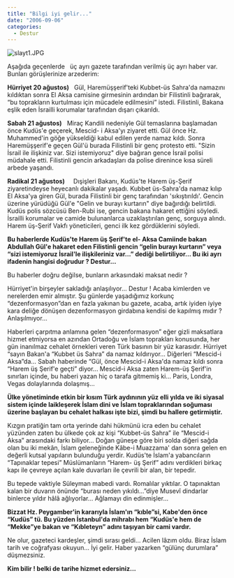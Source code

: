 ```yaml
---
title: "Bilgi iyi gelir..."
date: "2006-09-06"
categories: 
  - Destur
---
```


![slayt1.JPG](/uploads/2006/09/slayt1.jpg)

Aşağıda geçenlerde   üç ayrı gazete tarafından verilmiş üç ayrı haber var. Bunları görüşlerinize arzederim:  

**Hürriyet 20 ağustos)**   Gül, Haremüşşerif'teki Kubbet-üs Sahra'da namazını kıldıktan sonra El Aksa camisine girmesinin ardından bir Filistinli bağırarak, “bu toprakların kurtulması için mücadele edilmesini” istedi. Filistinli, Bakana eşlik eden İsrailli korumalar tarafından dışarı çıkarıldı.

**Sabah 21 ağustos)**   Miraç Kandili nedeniyle Gül temaslarına başlamadan önce Kudüs'e geçerek, Mescid- i Aksa'yı ziyaret etti. Gül önce Hz. Muhammed'in göğe yükseldiği kabul edilen yerde namaz kıldı. Sonra Haremüşşerif'e geçen Gül'ü burada Filistinli bir genç protesto etti. "Sizin İsrail ile ilişkiniz var. Sizi istemiyoruz" diye bağıran gence İsrail polisi müdahale etti. Filistinli gencin arkadaşları da polise direnince kısa süreli arbede yaşandı.

**Radikal 21 ağustos)**     Dışişleri Bakanı, Kudüs'te Harem üş-Şerif ziyaretindeyse heyecanlı dakikalar yaşadı. Kubbet üs-Sahra'da namaz kılıp El Aksa'ya giren Gül, burada Filistinli bir genç tarafından 'sıkıştırıldı'. Gencin üzerine yürüdüğü Gül'e "Gelin ve burayı kurtarın" diye bağırdığı belirtildi. Kudüs polis sözcüsü Ben-Rubi ise, gencin bakana hakaret ettiğini söyledi. İsrailli korumalar ve camide bulunanlarca uzaklaştırılan genç, sorguya alındı. Harem üş-Şerif Vakfı yöneticileri, genci ilk kez gördüklerini söyledi.

**Bu haberlerde Kudüs'te Harem üş Şerif'te el- Aksa Camiinde bakan Abdullah Gül'e hakaret eden Filistinli gencin “gelin burayı kurtarın” veya “sizi istemiyoruz İsrail'le ilişkileriniz var...” dediği belirtiliyor... Bu iki ayrı ifadenin hangisi doğrudur ? Destur...**

Bu haberler doğru değilse, bunların arkasındaki maksat nedir ?

Hürriyet'in birşeyler sakladığı anlaşılıyor... Destur ! Acaba kimlerden ve nerelerden emir almıştır. Şu günlerde yaşadığımız korkunç “dezenformasyon”dan en fazla yakınan bu gazete, acaba, artık iyiden iyiye kara deliğe dönüşen dezenformasyon girdabına kendisi de kapılmış mıdır ? Anlaşılmıyor...

Haberleri çarpıtma anlamına gelen “dezenformasyon” eğer gizli maksatlara hizmet etmiyorsa en azından Ortadoğu ve İslam toprakları konusunda, her gün inanılmaz cehalet örnekleri veren Türk basının bir yüz karasıdır. Hürriyet “sayın Bakan'a “Kubbet üs Sahra” da namaz kıldırıyor... Diğerleri “Mescid-i Aksa”da... Sabah haberinde “Gül, önce Mescid-i Aksa'da namaz kıldı sonra “Harem üş Şerif'e geçti” diyor... Mescid-i Aksa zaten Harem-üş Şerif'in sınırları içinde, bu haberi yazan hiç o tarafa gitmemiş ki... Paris, Londra, Vegas dolaylarında dolaşmış...

**Ülke yönetiminde etkin bir kısım Türk aydınının yüz elli yılda ve iki siyasal sistem içinde laikleşerek İslam dini ve İslam topraklarından soğuması üzerine başlayan bu cehalet halkası işte bizi, şimdi bu hallere getirmiştir.**

Kızgın pratiğin tam orta yerinde dahi hükmünü icra eden bu cehalet yüzünden zaten bu ülkede çok az kişi “Kubbet-üs Sahra” ile “Mescid-i Aksa” arasındaki farkı biliyor... Doğan güneşe göre biri solda diğeri sağda   olan bu iki mekân, İslam geleneğinde Kâbe-i Muazzama' dan sonra gelen en değerli kutsal yapıların bulunduğu yerdir. Kudüs'te İslam'a yabancıların “Tapınaklar tepesi” Müslümanların “Harem- üş Şerif” adını verdikleri birkaç kapı ile çevreye açılan kale duvarları ile çevrili bir alan, bir tepedir.

Bu tepede vaktiyle Süleyman mabedi vardı. Romalılar yıktılar. O tapınaktan kalan bir duvarın önünde “burası neden yıkıldı...”diye Musevî dindarlar   binlerce yıldır hâlâ ağlıyorlar... Ağlamayı din edinmişler...

**Bizzat Hz. Peygamber'in kararıyla İslam'ın “kıble”si, Kabe'den önce “Kudüs” tü. Bu yüzden İstanbul'da mihrabı hem “Kudüs'e hem de “Mekke”ye bakan ve “Kıbleteyn” adını taşıyan bir cami vardır.**

Ne olur, gazeteci kardeşler, şimdi sırası geldi... Acilen lâzım oldu. Biraz İslam tarih ve coğrafyası okuyun... İyi gelir. Haber yazarken “gülünç durumlara” düşmezsiniz.

**Kim bilir ! belki de tarihe hizmet edersiniz...**
